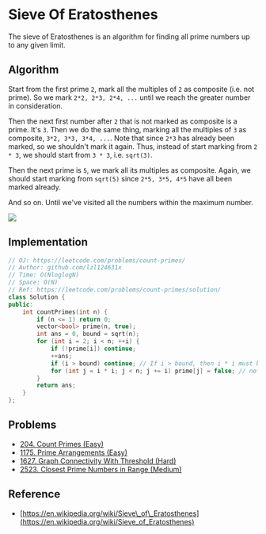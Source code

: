 # Sieve Of Eratosthenes

The sieve of Eratosthenes is an algorithm for finding all prime numbers up to any given limit.

## Algorithm

Start from the first prime `2`, mark all the multiples of `2` as composite (i.e. not prime). So we mark `2*2, 2*3, 2*4, ...` until we reach the greater number in consideration.

Then the next first number after `2` that is not marked as composite is a prime. It's `3`. Then we do the same thing, marking all the multiples of `3` as composite, `3*2, 3*3, 3*4, ...`. Note that since `2*3` has already been marked, so we shouldn't mark it again. Thus, instead of start marking from `2 * 3`, we should start from `3 * 3`, i.e. `sqrt(3)`.

Then the next prime is `5`, we mark all its multiples as composite. Again, we should start marking from `sqrt(5)` since `2*5, 3*5, 4*5` have all been marked already.

And so on. Until we've visited all the numbers within the maximum number.

![](../../.gitbook/assets/Sieve_of_Eratosthenes_animation.gif)

## Implementation

```cpp
// OJ: https://leetcode.com/problems/count-primes/
// Author: github.com/lzl124631x
// Time: O(NloglogN)
// Space: O(N)
// Ref: https://leetcode.com/problems/count-primes/solution/
class Solution {
public:
    int countPrimes(int n) {
        if (n <= 1) return 0;
        vector<bool> prime(n, true);
        int ans = 0, bound = sqrt(n);
        for (int i = 2; i < n; ++i) {
            if (!prime[i]) continue;
            ++ans;
            if (i > bound) continue; // If i > bound, then i * i must be greater than `n`, skip. This can prevent overflow caused by `i * i`.
            for (int j = i * i; j < n; j += i) prime[j] = false; // note that we start from `i * i` instead of `2` because all multiples of `2, 3, ..., (i-1)` must be marked already
        }
        return ans;
    }
};
```

## Problems

* [204. Count Primes (Easy)](https://leetcode.com/problems/count-primes/)
* [1175. Prime Arrangements (Easy)](https://leetcode.com/problems/prime-arrangements/)
* [1627. Graph Connectivity With Threshold (Hard)](https://leetcode.com/problems/graph-connectivity-with-threshold/)
* [2523. Closest Prime Numbers in Range (Medium)](https://leetcode.com/problems/closest-prime-numbers-in-range)

## Reference

* [https://en.wikipedia.org/wiki/Sieve\_of\_Eratosthenes](https://en.wikipedia.org/wiki/Sieve_of_Eratosthenes)
